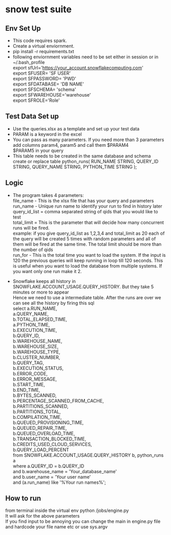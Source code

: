 # snow test suite

## Env Set Up
* This code requires spark.
* Create a virtual enviornment.  
* pip install -r requirements.txt
* following enviornment variables need to be set either in session or in ~/.bash_profile  
export sfUrl='https://your_account.snowflakecomputing.com'  
export SFUSER= 'SF USER'    
export SFPASSWORD= 'PWD'    
export SFDATABASE= 'DB NAME'    
export SFSCHEMA= 'schema'    
export SFWAREHOUSE='warehouse'    
export SFROLE='Role'    

## Test Data Set up
* Use the queries.xlsx as a template and set up your test data  
* PARAM is a keyword in the excel  
* You can pass as many parameters. If you need more than 3 parameters add columns param4, param5 and call them $PARAM4  
 $PARAM5 in your query  
* This table needs to be created in the same database and schema  
create or replace table python_runs(
    RUN_NAME STRING,
    QUERY_ID STRING,
    QUERY_NAME STRING,
	PYTHON_TIME STRING
);

## Logic

* The program takes 4 parameters:  
    file_name - This is the xlsx file that has your query and parameters  
    run_name - Unique run name to identify your run to find in history later  
    query_id_list = comma separated string of qids that you would like to test  
    total_limit = This is the parameter that will decide how many concurrent runs will be fired.  
    example: if you give query_id_list as 1,2,3,4 and total_limit as 20 each of the query will be created 5 times with random parameters 
    and all of them will be fired at the same time. The total limit should be more than the number of qids  
    run_for - This is the total time you want to load the system. If the input is 120 the previous queries will keep 
    running in loop till 120 seconds. This is useful when you want to load the database from multiple systems. If you want only one run make it 2.   

* Snowflake keeps all history in SNOWFLAKE.ACCOUNT_USAGE.QUERY_HISTORY. But they take 5 minutes or more to appear  
Hence we need to use a intermediate table.
After the runs are over we can see all the history by firing this sql  
select 
        a.RUN_NAME,  
        a.QUERY_NAME,  
        b.TOTAL_ELAPSED_TIME,  
        a.PYTHON_TIME,  
        b.EXECUTION_TIME,  
        b.QUERY_ID,  
        b.WAREHOUSE_NAME,  
        b.WAREHOUSE_SIZE,  
        b.WAREHOUSE_TYPE,  
        b.CLUSTER_NUMBER,  
        b.QUERY_TAG,  
        b.EXECUTION_STATUS,  
        b.ERROR_CODE,  
        b.ERROR_MESSAGE,  
        b.START_TIME,  
        b.END_TIME,  
        b.BYTES_SCANNED,  
        b.PERCENTAGE_SCANNED_FROM_CACHE,  
        b.PARTITIONS_SCANNED,  
        b.PARTITIONS_TOTAL,  
        b.COMPILATION_TIME,  
        b.QUEUED_PROVISIONING_TIME,  
        b.QUEUED_REPAIR_TIME,  
        b.QUEUED_OVERLOAD_TIME,  
        b.TRANSACTION_BLOCKED_TIME,  
        b.CREDITS_USED_CLOUD_SERVICES,  
        b.QUERY_LOAD_PERCENT  
        from SNOWFLAKE.ACCOUNT_USAGE.QUERY_HISTORY b, python_runs a  
    where a.QUERY_ID = b.QUERY_ID  
    and b.warehouse_name = 'Your_database_name'  
    and b.user_name = 'Your user name'   
    and (a.run_name) like '%Your run names%';  


 
## How to run
from terminal inside the virtual env 
python <your path>/jobs/engine.py  
It will ask for the above parameters  
If you find input to be annoying you can change the main in engine.py file  
and hardcode your file name etc or use sys.argv

